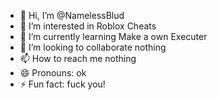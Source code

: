 - 👋 Hi, I’m @NamelessBlud
- 👀 I’m interested in Roblox Cheats
- 🌱 I’m currently learning Make a own Executer
- 💞️ I’m looking to collaborate nothing
- 📫 How to reach me nothing
- 😄 Pronouns: ok
- ⚡ Fun fact: fuck you!

<!---
NamelessBlud/NamelessBlud is a ✨ special ✨ repository because its `README.md` (this file) appears on your GitHub profile.
You can click the Preview link to take a look at your changes.
--->
